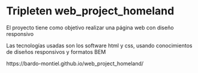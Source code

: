 # Tripleten web_project_homeland

<p>El proyecto tiene como objetivo realizar una página web con diseño responsivo</p>
<p>Las tecnologías usadas son los software html y css, usando conocimientos de diseños responsivos y formatos BEM</p>
https://bardo-montiel.github.io/web_project_homeland/
